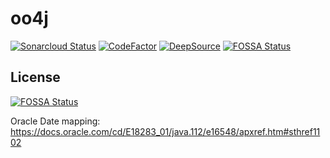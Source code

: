 # oo4j

[![Sonarcloud Status](https://sonarcloud.io/api/project_badges/measure?project=oo4j&metric=alert_status)](https://sonarcloud.io/dashboard?id=oo4j)
[![CodeFactor](https://www.codefactor.io/repository/github/tyutyutyu/oo4j/badge)](https://www.codefactor.io/repository/github/tyutyutyu/oo4j)
[![DeepSource](https://deepsource.io/gh/tyutyutyu/oo4j.svg/?label=active+issues&show_trend=true)](https://deepsource.io/gh/tyutyutyu/oo4j/?ref=repository-badge)
[![FOSSA Status](https://app.fossa.com/api/projects/custom%2B24197%2Fgithub.com%2Ftyutyutyu%2Foo4j.svg?type=shield)](https://app.fossa.com/projects/custom%2B24197%2Fgithub.com%2Ftyutyutyu%2Foo4j?ref=badge_shield)

## License
[![FOSSA Status](https://app.fossa.com/api/projects/custom%2B24197%2Fgithub.com%2Ftyutyutyu%2Foo4j.svg?type=large)](https://app.fossa.com/projects/custom%2B24197%2Fgithub.com%2Ftyutyutyu%2Foo4j?ref=badge_large)

Oracle Date mapping: https://docs.oracle.com/cd/E18283_01/java.112/e16548/apxref.htm#sthref1102